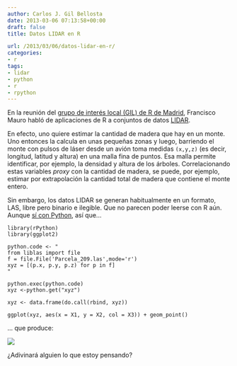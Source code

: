 ```yaml
---
author: Carlos J. Gil Bellosta
date: 2013-03-06 07:13:58+00:00
draft: false
title: Datos LIDAR en R

url: /2013/03/06/datos-lidar-en-r/
categories:
- r
tags:
- lidar
- python
- r
- rpython
---
```


En la reunión del [grupo de interés local (GIL) de R de Madrid](http://r-es.org/Grupo+de+Inter%C3%A9s+Local+de+Madrid+-+GIL+Madrid), Francisco Mauro habló de aplicaciones de R a conjuntos de datos [LIDAR](http://es.wikipedia.org/wiki/LIDAR).

En efecto, uno quiere estimar la cantidad de madera que hay en un monte. Uno entonces la calcula en unas pequeñas zonas y luego, barriendo el monte con pulsos de láser desde un avión toma medidas `(x,y,z)` (es decir, longitud, latitud y altura) en una malla fina de puntos. Esa malla permite identificar, por ejemplo, la densidad y altura de los árboles. Correlacionando estas variables _proxy_ con la cantidad de madera, se puede, por ejemplo, estimar por extrapolación la cantidad total de madera que contiene el monte entero.

Sin embargo, los datos LIDAR se generan habitualmente en un formato, LAS, libre pero binario e ilegible. Que no parecen poder leerse con R aún. Aunque [sí con Python](http://www.liblas.org/python.html), así que...



    library(rPython)
    library(ggplot2)

    python.code <- "
    from liblas import file
    f = file.File('Parcela_209.las',mode='r')
    xyz = [(p.x, p.y, p.z) for p in f]
    "

    python.exec(python.code)
    xyz <-python.get("xyz")

    xyz <- data.frame(do.call(rbind, xyz))

    ggplot(xyz, aes(x = X1, y = X2, col = X3)) + geom_point()



... que produce:

[![](/wp-uploads/2013/03/lidar_points.png)
](/wp-uploads/2013/03/lidar_points.png)

¿Adivinará alguien lo que estoy pensando?
